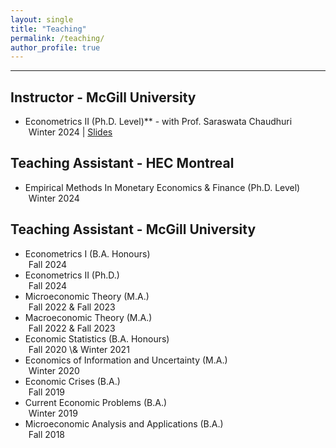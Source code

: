 ```yaml
---
layout: single
title: "Teaching"
permalink: /teaching/
author_profile: true
---
```

---
## Instructor - McGill University
<ul>
  <li>Econometrics II (Ph.D.  Level)** - with Prof. Saraswata Chaudhuri
    <div style="margin-left: 5px;"> Winter 2024 | <a href="https://roga11.github.io/gabrielrodriguez.github.io/files/ECON663_EconometricsII_TS_FullSlides.pdf" target="_blank">Slides</a> 
    </div>
  </li>
</ul>


## Teaching Assistant - HEC Montreal
<ul>
  <li>Empirical Methods In Monetary Economics & Finance (Ph.D. Level)
    <div style="margin-left: 5px;"> Winter 2024 </div>
  </li>
</ul>

## Teaching Assistant - McGill University
<ul>
  <li>Econometrics I (B.A. Honours)
    <div style="margin-left: 5px;"> Fall 2024 </div>
  </li>
  <li>Econometrics II (Ph.D.)
    <div style="margin-left: 5px;"> Fall 2024 </div>
  </li>
  <li>Microeconomic Theory (M.A.)
    <div style="margin-left: 5px;"> Fall 2022 & Fall 2023 </div>
  </li>
  <li>Macroeconomic Theory (M.A.)
    <div style="margin-left: 5px;"> Fall 2022 & Fall 2023 </div>
  </li>
  <li>Economic Statistics (B.A. Honours)
    <div style="margin-left: 5px;"> Fall 2020 \& Winter 2021 </div>
  </li>
  <li>Economics of Information and Uncertainty (M.A.)
    <div style="margin-left: 5px;"> Winter 2020 </div>
  </li>

  <li>Economic Crises (B.A.)
    <div style="margin-left: 5px;"> Fall 2019 </div>
  </li>
  <li>Current Economic Problems (B.A.)
    <div style="margin-left: 5px;"> Winter 2019 </div>
  </li>
  <li>Microeconomic Analysis and Applications (B.A.)
    <div style="margin-left: 5px;"> Fall 2018 </div>
  </li>
</ul>

